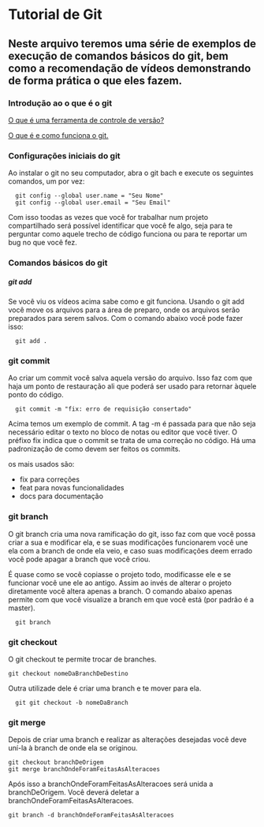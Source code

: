 <h1> Tutorial de Git </h1>

<h2> Neste arquivo teremos uma série de exemplos de execução de comandos básicos do git, bem como a recomendação de vídeos demonstrando de forma prática o que eles fazem. </h2>

<h3> Introdução ao o que é o git </h3>
<p> <a href = "https://www.youtube.com/watch?v=beMnH51P-T4&list=PLmMxPWmzYRGcTabffOwHBORBjtKa2wCXS"> O que é uma ferramenta de controle de versão? </a> </p>
<p> <a href = "https://www.youtube.com/watch?v=s_Jp_ohfBQw&list=PLmMxPWmzYRGcTabffOwHBORBjtKa2wCXS&index=2"> O que é e como funciona o git. </a> </p>

<h3> Configurações iniciais do git </h3>

<p> Ao instalar o git no seu computador, abra o git bach e execute os seguintes comandos, um por vez: </p>

````
  git config --global user.name = "Seu Nome"
  git config --global user.email = "Seu Email"
````

<p> Com isso toodas as vezes que você for trabalhar num projeto compartilhado será possível identificar que você fe algo, seja para te perguntar como aquele trecho de código funciona ou para te reportar um bug no que você fez. </p>

<h3> Comandos básicos do git </h3>

<h5> git add </h5>

<p> Se você viu os vídeos acima sabe como e git funciona. Usando o git add você move os arquivos para a área de preparo, onde os arquivos serão preparados para serem salvos. Com o comando abaixo você pode fazer isso: </p>

````
  git add .
````

<h3> git commit </h3>
<p> Ao criar um commit você salva aquela versão do arquivo. Isso faz com que haja um ponto de restauração ali que poderá ser usado para retornar àquele ponto do código. </p>

````
  git commit -m "fix: erro de requisição consertado"
````
<p> Acima temos um exemplo de commit. A tag -m é passada para que não seja necessário editar o texto no bloco de notas ou editor que você tiver. O préfixo fix indica que o commit se trata de uma correção no código. Há uma padronização de como devem ser feitos os commits. </p>
<p> os mais usados são: </p>
<ul>  
  <li> fix para correções </li>
  <li> feat para novas funcionalidades </li>
  <li> docs para documentação </li>
</ul>

<h3> git branch </h3>
<p> O git branch cria uma nova ramificação do git, isso faz com que você possa criar a sua e modificar ela, e se suas modificações funcionarem você une ela com a branch de onde ela veio, e caso suas modificações deem errado você pode apagar a branch que você criou. </p>
<p> É quase como se você copiasse o projeto todo, modificasse ele e se funcionar você une ele ao antigo. Assim ao invés de alterar o projeto  diretamente você altera apenas a branch. O comando abaixo apenas permite com que você visualize a branch em que você está (por  padrão é a master). </p>

````
  git branch
````

<h3> git checkout </h3>
<p> O git checkout te permite trocar de branches. </p>

````
git checkout nomeDaBranchDeDestino
````

<p> Outra utilizade dele é criar uma branch e te mover para ela. </p>

````
  git git checkout -b nomeDaBranch
````

<h3> git merge </h3>

<p> Depois de criar uma branch e realizar as alterações desejadas você deve uní-la à branch de onde ela se originou. </p>

````
git checkout branchDeOrigem
git merge branchOndeForamFeitasAsAlteracoes
````

<p> Após isso a branchOndeForamFeitasAsAlteracoes será unida a branchDeOrigem. Você deverá deletar a branchOndeForamFeitasAsAlteracoes. </p>

````
git branch -d branchOndeForamFeitasAsAlteracoes
````
